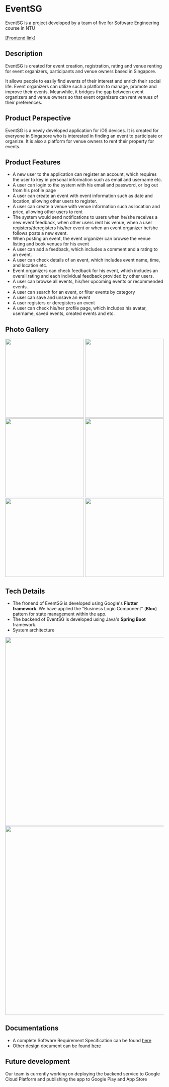 # EventSG
EventSG is a project developed by a team of five for Software Engineering course in NTU

[[Frontend link]](https://github.com/DouMaokang/EventSG)

## Description
EventSG is created for event creation, registration, rating and venue renting for event organizers, participants and venue owners based in Singapore. 

It allows people to easily find events of their interest and enrich their social life. Event organizers can utilize such a platform to manage, promote and improve their events. Meanwhile, it bridges the gap between event organizers and venue owners so that event organizers can rent venues of their preferences.

## Product Perspective
EventSG is a newly developed application for iOS devices. It is created for everyone in Singapore who is interested in finding an event to participate or organize. It is also a platform for venue owners to rent their property for events.

## Product Features
- A new user to the application can register an account, which requires the user to key in personal information such as email and username etc.
- A user can login to the system with his email and password, or log out from his profile page
- A user can create an event with event information such as date and location, allowing other users to register.
- A user can create a venue with venue information such as location and price, allowing other users to rent
- The system would send notifications to users when he/she receives a new event feedback, when other users rent his venue, when a user registers/deregisters his/her event or when an event organizer he/she follows posts a new event.
- When posting an event, the event organizer can browse the venue listing and book venues for his event
- A user can add a feedback, which includes a comment and a rating to an event.
- A user can check details of an event, which includes event name, time, and location etc.
- Event organizers can check feedback for his event, which includes an overall rating and each individual feedback provided by other users.
- A user can browse all events, his/her upcoming events or recommended events.
- A user can search for an event, or filter events by category
- A user can save and unsave an event
- A user registers or deregisters an event
- A user can check his/her profile page, which includes his avatar, username, saved events, created events and etc.

## Photo Gallery
<p align="center">
  <img src="https://github.com/DouMaokang/EventSG/blob/master/doc/IMG_2286.PNG" width="250">
  <img src="https://github.com/DouMaokang/EventSG/blob/master/doc/IMG_2287.PNG" width="250">
  <img src="https://github.com/DouMaokang/EventSG/blob/master/doc/IMG_2288.PNG" width="250">
  <img src="https://github.com/DouMaokang/EventSG/blob/master/doc/IMG_2310.PNG" width="250">
  <img src="https://github.com/DouMaokang/EventSG/blob/master/doc/IMG_2311.PNG" width="250">
  <img src="https://github.com/DouMaokang/EventSG/blob/master/doc/IMG_2299.PNG" width="250">
</p>

## Tech Details
- The fronend of EventSG is developed using Google's **Flutter framework**. We have applied the "Business Logic Component" (**Bloc**) pattern for state management within the app.
- The backend of EventSG is developed using Java's **Spring Boot** framework.
- System architecture
<p align="center">
  <img src="https://github.com/DouMaokang/EventSG/blob/master/doc/Screen%20Shot%202020-04-17%20at%204.36.26%20PM.png" width="600">
  <img src="https://github.com/DouMaokang/EventSG/blob/master/doc/Screen%20Shot%202020-04-17%20at%204.32.07%20PM.png" width="600">
</p>

## Documentations
- A complete Software Requirement Specification can be found [here](https://docs.google.com/document/d/18AbES_UrQ_l121a2KnHh4DlEHX2NLyUiwxRn3jxHhT4/edit#)
- Other design document can be found [here](https://drive.google.com/drive/u/0/folders/1RQpQ3lKQejkSNtzZeYBBFs6WtdJpb7DV)

## Future development
Our team is currently working on deploying the backend service to Google Cloud Platform and publishing the app to Google Play and App Store
